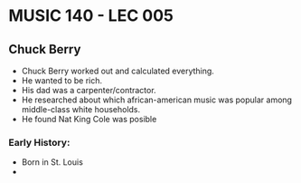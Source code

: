 # MUSIC 140 - LEC 005
## Chuck Berry
- Chuck Berry worked out and calculated everything.
- He wanted to be rich.
- His dad was a carpenter/contractor.
- He researched about which african-american music was popular among middle-class white households.
- He found Nat King Cole was posible

### Early History:
- Born in St. Louis
- 
<!--stackedit_data:
eyJoaXN0b3J5IjpbLTE0Mzk2MTE2NjMsLTEzMDU0Mzk5NjldfQ
==
-->